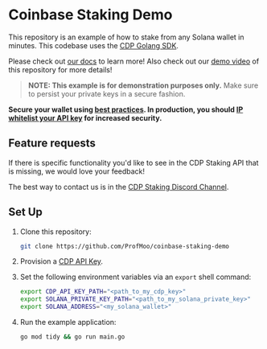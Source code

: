 # Coinbase Staking Demo

This repository is an example of how to stake from any Solana wallet in minutes. This codebase uses the [CDP Golang SDK](https://github.com/coinbase/coinbase-sdk-go).

Please check out [our docs](https://docs.cdp.coinbase.com/staking/docs/welcome) to learn more! Also check out our [demo video](https://www.loom.com/share/1be3b9bb536d4edead9345b841d1fee4) of this repository for more details!

> **NOTE: This example is for demonstration purposes only.**
> Make sure to persist your private keys in a secure fashion.

**Secure your wallet using [best practices](https://docs.cdp.coinbase.com/mpc-wallet/docs/wallets#securing-a-wallet). In production, you should [IP whitelist your API key](https://docs.cdp.coinbase.com/developer-platform/docs/cdp-key-security) for increased security.**

## Feature requests

If there is specific functionality you'd like to see in the CDP Staking API that is missing, we would love your feedback!

The best way to contact us is in the [CDP Staking Discord Channel](https://discord.gg/Z3D2Dvsphn).

## Set Up

1. Clone this repository:

    ```bash
    git clone https://github.com/ProfMoo/coinbase-staking-demo
    ```

2. Provision a [CDP API Key](https://docs.cdp.coinbase.com/developer-platform/docs/cdp-keys).

3. Set the following environment variables via an `export` shell command:

    ```bash
    export CDP_API_KEY_PATH="<path_to_my_cdp_key>"
    export SOLANA_PRIVATE_KEY_PATH="<path_to_my_solana_private_key>"
    export SOLANA_ADDRESS="<my_solana_wallet>"
    ```

4. Run the example application:

    ```bash
    go mod tidy && go run main.go
    ```
